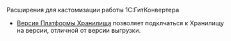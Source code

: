 Расширения для кастомизации работы 1С:ГитКонвертера

* [Версия Платформы Хранилища](Версия-Платформы-Хранилища) позволяет подклчаться к Хранилищу на версии, отличной от версии выгрузки.